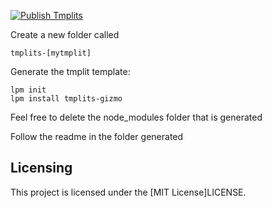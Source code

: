 [![Publish Tmplits](https://github.com/loupeteam/tmplits/actions/workflows/publish-tmplits.yml/badge.svg)](https://github.com/loupeteam/tmplits/actions/workflows/publish-tmplits.yml)

Create a new folder called 

```tmplits-[mytmplit]```

Generate the tmplit template:

```
lpm init
lpm install tmplits-gizmo
```

Feel free to delete the node_modules folder that is generated

Follow the readme in the folder generated

## Licensing

This project is licensed under the [MIT License]LICENSE.
